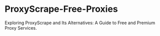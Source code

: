 # ProxyScrape-Free-Proxies
Exploring ProxyScrape and Its Alternatives: A Guide to Free and Premium Proxy Services.
